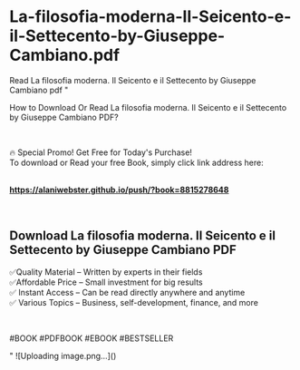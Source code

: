 # La-filosofia-moderna-Il-Seicento-e-il-Settecento-by-Giuseppe-Cambiano.pdf
Read La filosofia moderna. Il Seicento e il Settecento by Giuseppe Cambiano pdf
"<p>How to Download Or Read La filosofia moderna. Il Seicento e il Settecento by Giuseppe Cambiano PDF?</p>
<p>&nbsp;</p>
<p>&#128293;  Special Promo! Get Free for Today's Purchase!<br />To download or Read your free Book, simply click link address here:&nbsp;<br />&nbsp;</p>
<p><a href=""https://alaniwebster.github.io/push/?book=8815278648""><strong>https://alaniwebster.github.io/push/?book=8815278648</strong></a></p>
<p>&nbsp;</p>
<h2>Download La filosofia moderna. Il Seicento e il Settecento by Giuseppe Cambiano PDF</h2>
<p>&#x2705;Quality Material &ndash; Written by experts in their fields<br />&#x2705;Affordable Price &ndash; Small investment for big results<br />&#x2705; Instant Access &ndash; Can be read directly anywhere and anytime<br />&#x2705; Various Topics &ndash; Business, self-development, finance, and more</p>
<p>&nbsp;</p>
<p>#BOOK #PDFBOOK #EBOOK #BESTSELLER</p>
"
![Uploading image.png…]()
